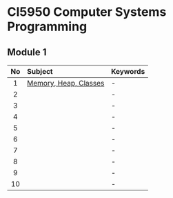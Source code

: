 # CI5950 Computer Systems Programming

## Module 1
|No|Subject|Keywords|
|:-:|:-|:-|
| 1|[Memory, Heap, Classes](notes/01.md)|- |
| 2|[]()|- |
| 3|[]()|- |
| 4|[]()|- |
| 5|[]()|- |
| 6|[]()|- |
| 7|[]()|- |
| 8|[]()|- |
| 9|[]()|- |
|10|[]()|- |